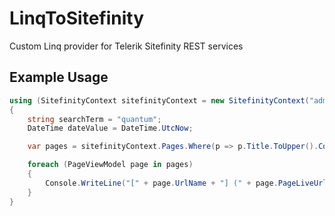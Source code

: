 # LinqToSitefinity
Custom Linq provider for Telerik Sitefinity REST services

## Example Usage

```C#
using (SitefinityContext sitefinityContext = new SitefinityContext("admin", "password", "http://website.com/"))
{
    string searchTerm = "quantum";
    DateTime dateValue = DateTime.UtcNow;

    var pages = sitefinityContext.Pages.Where(p => p.Title.ToUpper().Contains(searchTerm.ToUpper()) && p.DateCreated < dateValue);

    foreach (PageViewModel page in pages)
    {
        Console.WriteLine("[" + page.UrlName + "] (" + page.PageLiveUrl + ")");
    }
}
```
